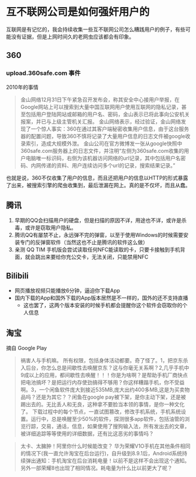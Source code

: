 # 互不联网公司是如何强奸用户的

互联网是有记忆的，我会持续收集一些互不联网公司怎么糟践用户的例子，有些可能没有证据，但是上网时间久的老网虫应该都会有印象。

## 360

### upload.360safe.com 事件

2010年的事情

> 金山网络12月31日下午紧急召开发布会，称其安全中心接用户举报，在Google网站上可以搜索到大量中国互联网用户使用互联网的隐私记录，甚至包括用户登陆网站或邮箱的用户名、密码，金山表示已将此事向公安机关报案，并已与上级主管机关汇报。
> 金山网络表示，经过验证，金山网络发现了一个惊人事实：360在通过其客户端秘密收集用户信息，由于这台服务器的配置问题，导致360不慎将记录了大量用户信息的日志文件被google收录索引，造成大规模外泄。
> 金山公司在官方微博发一张从google快照中360safe.com服务器上的日志文件，并注明“左侧为360safe.com收集的用户电脑唯一标识码，右侧为该机器访问网络的url记录，其中包括用户名密码、内网传递的资料、用户连续访问多个url的记录，搜索结果记录。”

也就是说，360不仅收集了用户的信息，而且还把用户的信息以HTTP的形式暴露了出来，被搜索引擎的爬虫收集到，最后泄漏在网上。真的是不仅坏，而且从蠢。

## 腾讯

1. 早期的QQ会扫描用户的硬盘，但是扫描的原因不详，用途也不详，或许是杀毒，或许是窃取用户隐私。
2. 腾讯QQ有屡禁不止，永远弹不完的弹窗，以至于使用Windows的时候需要安装专门的反弹窗软件（当然这也不止是腾讯的软件这么做）
3. 亲测 QQ TIM 手机版会尝试读取任何NFC能读取的卡，只要卡接触到手机背面，就会跳出来要给你充公交卡，无法关闭，只能禁用NFC

## Bilibili

- 网页播放视频只能播放6分钟，逼迫你下载App
- 国内下载的App和国外下载的App版本居然是不一样的，国外的还不支持直播
    - 这也罢了，这两个版本安装的时候手机都会提醒你这个软件会窃取你的个人信息

## 淘宝

摘自 Google Play

> 祸害人与手机嘛。 所有权限，包括身体活动都要。奇了怪了。1，把京东杀入后台，你怎么总是间歇性去唤醒京东？这与你毫无关系啊？2,几乎手机中9成以上的应用，都间歇性去唤醒！！！你是为啥啊？是帮助手机厂商快点把电池搞坏？是把运行内存使劲搞得不够用？你这样糟蹋手机，你不受益啊。3，一个闲鱼软件庞大到接近535MB,庞大出约400多MB,这是为买卖物品吗？还是为其它？？闲鱼在google pay被下架，是你主动下架，还是被踢出去的。无比丢人和无良，这种拿不要脸当本领的事情，是你一种文化了。 下载过程中的每个节点，一直试图篡改，修改手机系统，手机系统设置。运行中，总是唤醒至少50%的软件，探测很多app软件，包括油管的浏览行踪，交易，通话，信息，如果使用了搜狗输入法，所有发出去的文章，被详细追踪等等使用的详细数据，还有比这恶劣的事情吗？

> 太卡、太臃肿！阿里你什么时候能改变？ 华为荣耀V1O手机在其他条件相同的情况下(我一直允许淘宝在后台运行)，自升级到8.9.1后，Android系统持续弹出通知：手机淘宝在后台消耗电量！以前不是这样不会出现这个通知。另外一部荣耀8也出现了相同情况。耗电量为什么比以前更大了呢？